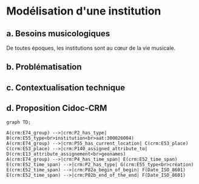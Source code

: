 # Modélisation d'une institution

## a. Besoins musicologiques

De toutes époques, les institutions sont au cœur de la vie musicale.

## b. Problématisation

## c. Contextualisation technique

## d. Proposition Cidoc-CRM

```mermaid
graph TD;

A(crm:E74_group) -->|crm:P2_has_type| B(crm:E55_type<br>institution<br>aat:300026004)
A(crm:E74_group) -->|crm:P55_has_current_location| C(crm:E53_place)
C(crm:E53_place) -->|crm:P140_assigned_attribute_to| D(crm:E13_attribute_assignement<br>geonames)
A(crm:E74_group) -->|crm:P4_has_time_span| E(crm:E52_time_span)
E(crm:E52_time_span) -->|crm:P2_has_type| G(crm:E55_type<br>création)
E(crm:E52_time_span) -->|crm:P82a_begin_of_begin| F(Date_ISO_8601)
E(crm:E52_time_span) -->|crm:P82b_end_of_the_end| F(Date_ISO_8601)

```

